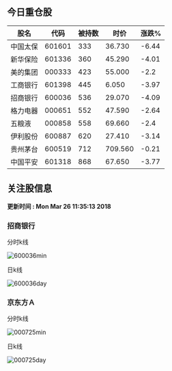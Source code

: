 
## 今日重仓股 

|股名|代码|被持数|时价|涨跌%|
|---|---|---|---|---|
|中国太保|601601|333|36.730|-6.44|
|新华保险|601336|360|45.290|-4.01|
|美的集团|000333|423|55.000|-2.2|
|工商银行|601398|445|6.050|-3.97|
|招商银行|600036|536|29.070|-4.09|
|格力电器|000651|552|47.590|-2.64|
|五粮液|000858|558|69.660|-2.4|
|伊利股份|600887|620|27.410|-3.14|
|贵州茅台|600519|712|709.560|-0.21|
|中国平安|601318|868|67.650|-3.77|

## 关注股信息
**更新时间 : Mon Mar 26 11:35:13 2018**
### 招商银行 
分时k线

![600036min](http://image.sinajs.cn/newchart/min/n/sh600036.gif)

日k线

![600036day](http://image.sinajs.cn/newchart/daily/n/sh600036.gif)

### 京东方Ａ 
分时k线

![000725min](http://image.sinajs.cn/newchart/min/n/sz000725.gif)

日k线

![000725day](http://image.sinajs.cn/newchart/daily/n/sz000725.gif)

